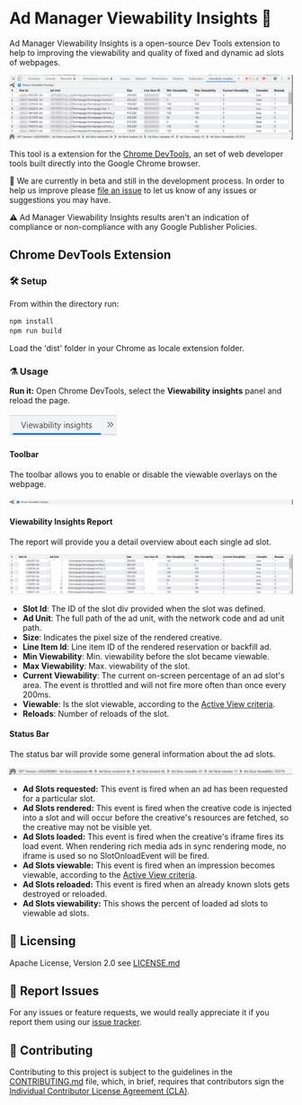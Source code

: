 # Ad Manager Viewability Insights 🚀

Ad Manager Viewability Insights is a open-source Dev Tools extension to help to improving the viewability and quality of fixed and dynamic ad slots of webpages.

![Example image of the extension](examples/viewability-insights.png)

This tool is a extension for the [Chrome DevTools](https://developer.chrome.com/docs/devtools/), an set of web developer tools built directly into the Google Chrome browser.

🧪 We are currently in beta and still in the development process. In order to help us improve please [file an issue](https://github.com/googleads/googleads-viewability-insights-extension/issues) to let us know of any issues or suggestions you may have.

⚠️ Ad Manager Viewability Insights results aren't an indication of compliance or non-compliance with any Google Publisher Policies.

## Chrome DevTools Extension

### 🛠️ Setup

From within the directory run:

```sh
npm install
npm run build
```

Load the 'dist' folder in your Chrome as locale extension folder.

### ⚗️ Usage

**Run it:** Open Chrome DevTools, select the **Viewability insights** panel and reload the page.

![Example image of the viewability insights panel](examples/viewability-insights-button.png)

#### Toolbar

The toolbar allows you to enable or disable the viewable overlays on the webpage.

![Example image of the toolbar](examples/tool-bar.png)

#### Viewability Insights Report

The report will provide you a detail overview about each single ad slot.

![Example image of the report](examples/report.png)

- **Slot Id**: The ID of the slot div provided when the slot was defined.
- **Ad Unit**: The full path of the ad unit, with the network code and ad unit path.
- **Size**: Indicates the pixel size of the rendered creative.
- **Line Item Id**: Line item ID of the rendered reservation or backfill ad.
- **Min Viewability**: Min. viewability before the slot became viewable.
- **Max Viewability**: Max. viewability of the slot.
- **Current Viewability**: The current on-screen percentage of an ad slot's area. The event is throttled and will not fire more often than once every 200ms.
- **Viewable**: Is the slot viewable, according to the [Active View criteria](https://support.google.com/admanager/answer/4524488).
- **Reloads**: Number of reloads of the slot.

#### Status Bar

The status bar will provide some general information about the ad slots.

![Example image of the status bar](examples/status-bar.png)

- **Ad Slots requested:** This event is fired when an ad has been requested for a particular slot.
- **Ad Slots rendered:** This event is fired when the creative code is injected into a slot and will occur before the creative's resources are fetched, so the creative may not be visible yet.
- **Ad Slots loaded:** This event is fired when the creative's iframe fires its load event. When rendering rich media ads in sync rendering mode, no iframe is used so no SlotOnloadEvent will be fired.
- **Ad Slots viewable:** This event is fired when an impression becomes viewable, according to the [Active View criteria](https://support.google.com/admanager/answer/4524488).
- **Ad Slots reloaded:** This event is fired when an already known slots gets destroyed or reloaded.
- **Ad Slots viewability:** This shows the percent of loaded ad slots to viewable ad slots.

## 📜 Licensing

Apache License, Version 2.0 see [LICENSE.md](LICENSE.md)

## 🐛 Report Issues

For any issues or feature requests, we would really appreciate it if you report
them using our [issue tracker](https://github.com/googleads/googleads-viewability-insights-extension/issues).

## 🤝 Contributing

Contributing to this project is subject to the guidelines in the
[CONTRIBUTING.md](CONTRIBUTING.md) file, which, in brief, requires that
contributors sign the [Individual Contributor License Agreement (CLA)][1].

[1]: https://cla.developers.google.com/
